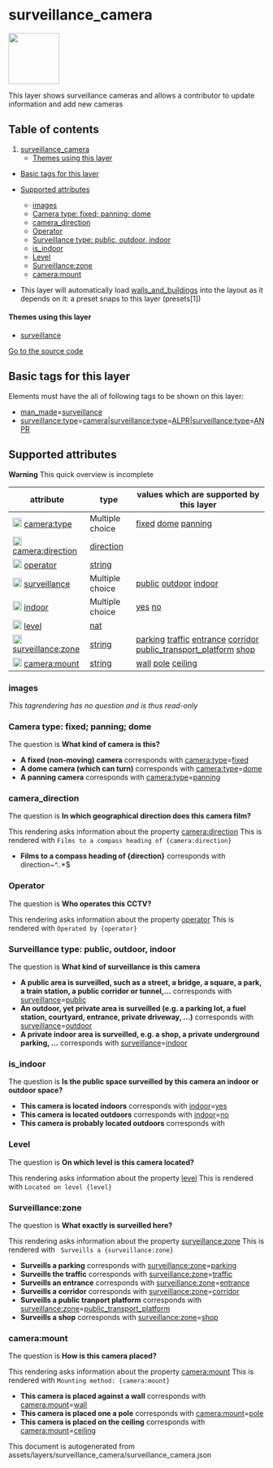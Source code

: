 

 surveillance_camera 
=====================



<img src='https://mapcomplete.osm.be/./assets/themes/surveillance/logo.svg' height="100px"> 

This layer shows surveillance cameras and allows a contributor to update information and add new cameras




## Table of contents

1. [surveillance_camera](#surveillance_camera)
      * [Themes using this layer](#themes-using-this-layer)
  - [Basic tags for this layer](#basic-tags-for-this-layer)
  - [Supported attributes](#supported-attributes)
    + [images](#images)
    + [Camera type: fixed; panning; dome](#camera-type-fixed;-panning;-dome)
    + [camera_direction](#camera_direction)
    + [Operator](#operator)
    + [Surveillance type: public, outdoor, indoor](#surveillance-type-public,-outdoor,-indoor)
    + [is_indoor](#is_indoor)
    + [Level](#level)
    + [Surveillance:zone](#surveillancezone)
    + [camera:mount](#cameramount)





  - This layer will automatically load  [walls_and_buildings](./walls_and_buildings.md)  into the layout as it depends on it:  a preset snaps to this layer (presets[1])




#### Themes using this layer 





  - [surveillance](https://mapcomplete.osm.be/surveillance)


[Go to the source code](../assets/layers/surveillance_camera/surveillance_camera.json)



 Basic tags for this layer 
---------------------------



Elements must have the all of following tags to be shown on this layer:



  - <a href='https://wiki.openstreetmap.org/wiki/Key:man_made' target='_blank'>man_made</a>=<a href='https://wiki.openstreetmap.org/wiki/Tag:man_made%3Dsurveillance' target='_blank'>surveillance</a>
  - <a href='https://wiki.openstreetmap.org/wiki/Key:surveillance:type' target='_blank'>surveillance:type</a>=<a href='https://wiki.openstreetmap.org/wiki/Tag:surveillance:type%3Dcamera' target='_blank'>camera</a>|<a href='https://wiki.openstreetmap.org/wiki/Key:surveillance:type' target='_blank'>surveillance:type</a>=<a href='https://wiki.openstreetmap.org/wiki/Tag:surveillance:type%3DALPR' target='_blank'>ALPR</a>|<a href='https://wiki.openstreetmap.org/wiki/Key:surveillance:type' target='_blank'>surveillance:type</a>=<a href='https://wiki.openstreetmap.org/wiki/Tag:surveillance:type%3DANPR' target='_blank'>ANPR</a>




 Supported attributes 
----------------------



**Warning** This quick overview is incomplete



attribute | type | values which are supported by this layer
----------- | ------ | ------------------------------------------
[<img src='https://mapcomplete.osm.be/assets/svg/statistics.svg' height='18px'>](https://taginfo.openstreetmap.org/keys/camera:type#values) [camera:type](https://wiki.openstreetmap.org/wiki/Key:camera:type) | Multiple choice | [fixed](https://wiki.openstreetmap.org/wiki/Tag:camera:type%3Dfixed) [dome](https://wiki.openstreetmap.org/wiki/Tag:camera:type%3Ddome) [panning](https://wiki.openstreetmap.org/wiki/Tag:camera:type%3Dpanning)
[<img src='https://mapcomplete.osm.be/assets/svg/statistics.svg' height='18px'>](https://taginfo.openstreetmap.org/keys/camera:direction#values) [camera:direction](https://wiki.openstreetmap.org/wiki/Key:camera:direction) | [direction](../SpecialInputElements.md#direction) | [](https://wiki.openstreetmap.org/wiki/Tag:camera:direction%3D)
[<img src='https://mapcomplete.osm.be/assets/svg/statistics.svg' height='18px'>](https://taginfo.openstreetmap.org/keys/operator#values) [operator](https://wiki.openstreetmap.org/wiki/Key:operator) | [string](../SpecialInputElements.md#string) | 
[<img src='https://mapcomplete.osm.be/assets/svg/statistics.svg' height='18px'>](https://taginfo.openstreetmap.org/keys/surveillance#values) [surveillance](https://wiki.openstreetmap.org/wiki/Key:surveillance) | Multiple choice | [public](https://wiki.openstreetmap.org/wiki/Tag:surveillance%3Dpublic) [outdoor](https://wiki.openstreetmap.org/wiki/Tag:surveillance%3Doutdoor) [indoor](https://wiki.openstreetmap.org/wiki/Tag:surveillance%3Dindoor)
[<img src='https://mapcomplete.osm.be/assets/svg/statistics.svg' height='18px'>](https://taginfo.openstreetmap.org/keys/indoor#values) [indoor](https://wiki.openstreetmap.org/wiki/Key:indoor) | Multiple choice | [yes](https://wiki.openstreetmap.org/wiki/Tag:indoor%3Dyes) [no](https://wiki.openstreetmap.org/wiki/Tag:indoor%3Dno) [](https://wiki.openstreetmap.org/wiki/Tag:indoor%3D)
[<img src='https://mapcomplete.osm.be/assets/svg/statistics.svg' height='18px'>](https://taginfo.openstreetmap.org/keys/level#values) [level](https://wiki.openstreetmap.org/wiki/Key:level) | [nat](../SpecialInputElements.md#nat) | 
[<img src='https://mapcomplete.osm.be/assets/svg/statistics.svg' height='18px'>](https://taginfo.openstreetmap.org/keys/surveillance:zone#values) [surveillance:zone](https://wiki.openstreetmap.org/wiki/Key:surveillance:zone) | [string](../SpecialInputElements.md#string) | [parking](https://wiki.openstreetmap.org/wiki/Tag:surveillance:zone%3Dparking) [traffic](https://wiki.openstreetmap.org/wiki/Tag:surveillance:zone%3Dtraffic) [entrance](https://wiki.openstreetmap.org/wiki/Tag:surveillance:zone%3Dentrance) [corridor](https://wiki.openstreetmap.org/wiki/Tag:surveillance:zone%3Dcorridor) [public_transport_platform](https://wiki.openstreetmap.org/wiki/Tag:surveillance:zone%3Dpublic_transport_platform) [shop](https://wiki.openstreetmap.org/wiki/Tag:surveillance:zone%3Dshop)
[<img src='https://mapcomplete.osm.be/assets/svg/statistics.svg' height='18px'>](https://taginfo.openstreetmap.org/keys/camera:mount#values) [camera:mount](https://wiki.openstreetmap.org/wiki/Key:camera:mount) | [string](../SpecialInputElements.md#string) | [wall](https://wiki.openstreetmap.org/wiki/Tag:camera:mount%3Dwall) [pole](https://wiki.openstreetmap.org/wiki/Tag:camera:mount%3Dpole) [ceiling](https://wiki.openstreetmap.org/wiki/Tag:camera:mount%3Dceiling)




### images 



_This tagrendering has no question and is thus read-only_





### Camera type: fixed; panning; dome 



The question is **What kind of camera is this?**





  - **A fixed (non-moving) camera** corresponds with <a href='https://wiki.openstreetmap.org/wiki/Key:camera:type' target='_blank'>camera:type</a>=<a href='https://wiki.openstreetmap.org/wiki/Tag:camera:type%3Dfixed' target='_blank'>fixed</a>
  - **A dome camera (which can turn)** corresponds with <a href='https://wiki.openstreetmap.org/wiki/Key:camera:type' target='_blank'>camera:type</a>=<a href='https://wiki.openstreetmap.org/wiki/Tag:camera:type%3Ddome' target='_blank'>dome</a>
  - **A panning camera** corresponds with <a href='https://wiki.openstreetmap.org/wiki/Key:camera:type' target='_blank'>camera:type</a>=<a href='https://wiki.openstreetmap.org/wiki/Tag:camera:type%3Dpanning' target='_blank'>panning</a>




### camera_direction 



The question is **In which geographical direction does this camera film?**

This rendering asks information about the property  [camera:direction](https://wiki.openstreetmap.org/wiki/Key:camera:direction) 
This is rendered with `Films to a compass heading of {camera:direction}`



  - **Films to a compass heading of {direction}** corresponds with direction~^..*$




### Operator 



The question is **Who operates this CCTV?**

This rendering asks information about the property  [operator](https://wiki.openstreetmap.org/wiki/Key:operator) 
This is rendered with `Operated by {operator}`



### Surveillance type: public, outdoor, indoor 



The question is **What kind of surveillance is this camera**





  - **A public area is surveilled, such as a street, a bridge, a square, a park, a train station, a public corridor or tunnel,...** corresponds with <a href='https://wiki.openstreetmap.org/wiki/Key:surveillance' target='_blank'>surveillance</a>=<a href='https://wiki.openstreetmap.org/wiki/Tag:surveillance%3Dpublic' target='_blank'>public</a>
  - **An outdoor, yet private area is surveilled (e.g. a parking lot, a fuel station, courtyard, entrance, private driveway, ...)** corresponds with <a href='https://wiki.openstreetmap.org/wiki/Key:surveillance' target='_blank'>surveillance</a>=<a href='https://wiki.openstreetmap.org/wiki/Tag:surveillance%3Doutdoor' target='_blank'>outdoor</a>
  - **A private indoor area is surveilled, e.g. a shop, a private underground parking, ...** corresponds with <a href='https://wiki.openstreetmap.org/wiki/Key:surveillance' target='_blank'>surveillance</a>=<a href='https://wiki.openstreetmap.org/wiki/Tag:surveillance%3Dindoor' target='_blank'>indoor</a>




### is_indoor 



The question is **Is the public space surveilled by this camera an indoor or outdoor space?**





  - **This camera is located indoors** corresponds with <a href='https://wiki.openstreetmap.org/wiki/Key:indoor' target='_blank'>indoor</a>=<a href='https://wiki.openstreetmap.org/wiki/Tag:indoor%3Dyes' target='_blank'>yes</a>
  - **This camera is located outdoors** corresponds with <a href='https://wiki.openstreetmap.org/wiki/Key:indoor' target='_blank'>indoor</a>=<a href='https://wiki.openstreetmap.org/wiki/Tag:indoor%3Dno' target='_blank'>no</a>
  - **This camera is probably located outdoors** corresponds with 




### Level 



The question is **On which level is this camera located?**

This rendering asks information about the property  [level](https://wiki.openstreetmap.org/wiki/Key:level) 
This is rendered with `Located on level {level}`



### Surveillance:zone 



The question is **What exactly is surveilled here?**

This rendering asks information about the property  [surveillance:zone](https://wiki.openstreetmap.org/wiki/Key:surveillance:zone) 
This is rendered with ` Surveills a {surveillance:zone}`



  - **Surveills a parking** corresponds with <a href='https://wiki.openstreetmap.org/wiki/Key:surveillance:zone' target='_blank'>surveillance:zone</a>=<a href='https://wiki.openstreetmap.org/wiki/Tag:surveillance:zone%3Dparking' target='_blank'>parking</a>
  - **Surveills the traffic** corresponds with <a href='https://wiki.openstreetmap.org/wiki/Key:surveillance:zone' target='_blank'>surveillance:zone</a>=<a href='https://wiki.openstreetmap.org/wiki/Tag:surveillance:zone%3Dtraffic' target='_blank'>traffic</a>
  - **Surveills an entrance** corresponds with <a href='https://wiki.openstreetmap.org/wiki/Key:surveillance:zone' target='_blank'>surveillance:zone</a>=<a href='https://wiki.openstreetmap.org/wiki/Tag:surveillance:zone%3Dentrance' target='_blank'>entrance</a>
  - **Surveills a corridor** corresponds with <a href='https://wiki.openstreetmap.org/wiki/Key:surveillance:zone' target='_blank'>surveillance:zone</a>=<a href='https://wiki.openstreetmap.org/wiki/Tag:surveillance:zone%3Dcorridor' target='_blank'>corridor</a>
  - **Surveills a public tranport platform** corresponds with <a href='https://wiki.openstreetmap.org/wiki/Key:surveillance:zone' target='_blank'>surveillance:zone</a>=<a href='https://wiki.openstreetmap.org/wiki/Tag:surveillance:zone%3Dpublic_transport_platform' target='_blank'>public_transport_platform</a>
  - **Surveills a shop** corresponds with <a href='https://wiki.openstreetmap.org/wiki/Key:surveillance:zone' target='_blank'>surveillance:zone</a>=<a href='https://wiki.openstreetmap.org/wiki/Tag:surveillance:zone%3Dshop' target='_blank'>shop</a>




### camera:mount 



The question is **How is this camera placed?**

This rendering asks information about the property  [camera:mount](https://wiki.openstreetmap.org/wiki/Key:camera:mount) 
This is rendered with `Mounting method: {camera:mount}`



  - **This camera is placed against a wall** corresponds with <a href='https://wiki.openstreetmap.org/wiki/Key:camera:mount' target='_blank'>camera:mount</a>=<a href='https://wiki.openstreetmap.org/wiki/Tag:camera:mount%3Dwall' target='_blank'>wall</a>
  - **This camera is placed one a pole** corresponds with <a href='https://wiki.openstreetmap.org/wiki/Key:camera:mount' target='_blank'>camera:mount</a>=<a href='https://wiki.openstreetmap.org/wiki/Tag:camera:mount%3Dpole' target='_blank'>pole</a>
  - **This camera is placed on the ceiling** corresponds with <a href='https://wiki.openstreetmap.org/wiki/Key:camera:mount' target='_blank'>camera:mount</a>=<a href='https://wiki.openstreetmap.org/wiki/Tag:camera:mount%3Dceiling' target='_blank'>ceiling</a>
 

This document is autogenerated from assets/layers/surveillance_camera/surveillance_camera.json